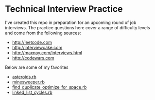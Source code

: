 # Technical Interview Practice

I've created this repo in preparation for an upcoming round of job interviews. The practice questions here cover a range of difficulty levels and come from the following sources:

- http://leetcode.com
- http://interviewcake.com
- http://maxnoy.com/interviews.html
- http://codewars.com

Below are some of my favorites

- [asteroids.rb](https://github.com/dustMason/interview/blob/master/asteroids)
- [minesweeper.rb](https://github.com/dustMason/interview/blob/master/minesweeper.rb)
- [find_duplicate_optimize_for_space.rb](https://github.com/dustMason/interview/blob/master/find_duplicate_optimize_for_space.rb)
- [linked_list_cycles.rb](https://github.com/dustMason/interview/blob/master/linked_list_cycles.rb)
